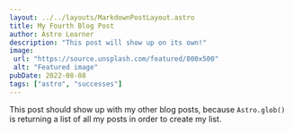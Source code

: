 ```yaml
---
layout: ../../layouts/MarkdownPostLayout.astro
title: My Fourth Blog Post
author: Astro Learner
description: "This post will show up on its own!"
image:
 url: "https://source.unsplash.com/featured/800x500"
 alt: "Featured image"
pubDate: 2022-08-08
tags: ["astro", "successes"]
---
```


This post should show up with my other blog posts, because `Astro.glob()` is returning a list of all my posts in order to create my list.

